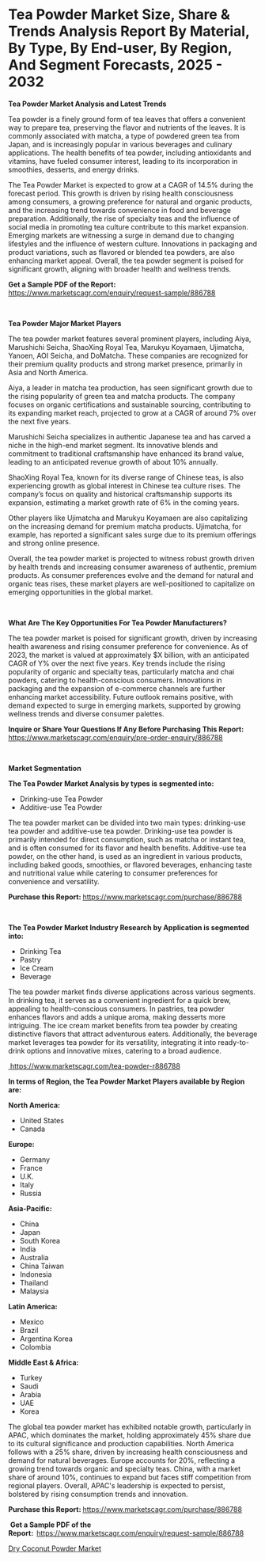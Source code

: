 <p><h1>Tea Powder Market Size, Share & Trends Analysis Report By Material, By Type, By End-user, By Region, And Segment Forecasts, 2025 - 2032</h1></p><p><strong>Tea Powder Market Analysis and Latest Trends</strong></p>
<p><p>Tea powder is a finely ground form of tea leaves that offers a convenient way to prepare tea, preserving the flavor and nutrients of the leaves. It is commonly associated with matcha, a type of powdered green tea from Japan, and is increasingly popular in various beverages and culinary applications. The health benefits of tea powder, including antioxidants and vitamins, have fueled consumer interest, leading to its incorporation in smoothies, desserts, and energy drinks.</p><p>The Tea Powder Market is expected to grow at a CAGR of 14.5% during the forecast period. This growth is driven by rising health consciousness among consumers, a growing preference for natural and organic products, and the increasing trend towards convenience in food and beverage preparation. Additionally, the rise of specialty teas and the influence of social media in promoting tea culture contribute to this market expansion. Emerging markets are witnessing a surge in demand due to changing lifestyles and the influence of western culture. Innovations in packaging and product variations, such as flavored or blended tea powders, are also enhancing market appeal. Overall, the tea powder segment is poised for significant growth, aligning with broader health and wellness trends.</p></p>
<p><strong>Get a Sample PDF of the Report:&nbsp;</strong> <a href="https://www.marketscagr.com/enquiry/request-sample/886788?utm_campaign=2446&utm_medium=2&utm_source=Github&utm_content=ia&utm_term=14022025&utm_id=tea-powder">https://www.marketscagr.com/enquiry/request-sample/886788</a></p>
<p>&nbsp;</p>
<p><strong>Tea Powder Major Market Players</strong></p>
<p><p>The tea powder market features several prominent players, including Aiya, Marushichi Seicha, ShaoXing Royal Tea, Marukyu Koyamaen, Ujimatcha, Yanoen, AOI Seicha, and DoMatcha. These companies are recognized for their premium quality products and strong market presence, primarily in Asia and North America.</p><p>Aiya, a leader in matcha tea production, has seen significant growth due to the rising popularity of green tea and matcha products. The company focuses on organic certifications and sustainable sourcing, contributing to its expanding market reach, projected to grow at a CAGR of around 7% over the next five years.</p><p>Marushichi Seicha specializes in authentic Japanese tea and has carved a niche in the high-end market segment. Its innovative blends and commitment to traditional craftsmanship have enhanced its brand value, leading to an anticipated revenue growth of about 10% annually.</p><p>ShaoXing Royal Tea, known for its diverse range of Chinese teas, is also experiencing growth as global interest in Chinese tea culture rises. The company’s focus on quality and historical craftsmanship supports its expansion, estimating a market growth rate of 6% in the coming years.</p><p>Other players like Ujimatcha and Marukyu Koyamaen are also capitalizing on the increasing demand for premium matcha products. Ujimatcha, for example, has reported a significant sales surge due to its premium offerings and strong online presence.</p><p>Overall, the tea powder market is projected to witness robust growth driven by health trends and increasing consumer awareness of authentic, premium products. As consumer preferences evolve and the demand for natural and organic teas rises, these market players are well-positioned to capitalize on emerging opportunities in the global market.</p></p>
<p>&nbsp;</p>
<p><strong>What Are The Key Opportunities For Tea Powder Manufacturers?</strong></p>
<p><p>The tea powder market is poised for significant growth, driven by increasing health awareness and rising consumer preference for convenience. As of 2023, the market is valued at approximately $X billion, with an anticipated CAGR of Y% over the next five years. Key trends include the rising popularity of organic and specialty teas, particularly matcha and chai powders, catering to health-conscious consumers. Innovations in packaging and the expansion of e-commerce channels are further enhancing market accessibility. Future outlook remains positive, with demand expected to surge in emerging markets, supported by growing wellness trends and diverse consumer palettes.</p></p>
<p><strong>Inquire or Share Your Questions If Any Before Purchasing This Report:</strong> <a href="https://www.marketscagr.com/enquiry/pre-order-enquiry/886788?utm_campaign=2446&utm_medium=2&utm_source=Github&utm_content=ia&utm_term=14022025&utm_id=tea-powder">https://www.marketscagr.com/enquiry/pre-order-enquiry/886788</a></p>
<p>&nbsp;</p>
<p><strong>Market Segmentation</strong></p>
<p><strong>The Tea Powder Market Analysis by types is segmented into:</strong></p>
<p><ul><li>Drinking-use Tea Powder</li><li>Additive-use Tea Powder</li></ul></p>
<p><p>The tea powder market can be divided into two main types: drinking-use tea powder and additive-use tea powder. Drinking-use tea powder is primarily intended for direct consumption, such as matcha or instant tea, and is often consumed for its flavor and health benefits. Additive-use tea powder, on the other hand, is used as an ingredient in various products, including baked goods, smoothies, or flavored beverages, enhancing taste and nutritional value while catering to consumer preferences for convenience and versatility.</p></p>
<p><strong>Purchase this Report:&nbsp;</strong><a href="https://www.marketscagr.com/purchase/886788?utm_campaign=2446&utm_medium=2&utm_source=Github&utm_content=ia&utm_term=14022025&utm_id=tea-powder">https://www.marketscagr.com/purchase/886788</a></p>
<p>&nbsp;</p>
<p><strong>The Tea Powder Market Industry Research by Application is segmented into:</strong></p>
<p><ul><li>Drinking Tea</li><li>Pastry</li><li>Ice Cream</li><li>Beverage</li></ul></p>
<p><p>The tea powder market finds diverse applications across various segments. In drinking tea, it serves as a convenient ingredient for a quick brew, appealing to health-conscious consumers. In pastries, tea powder enhances flavors and adds a unique aroma, making desserts more intriguing. The ice cream market benefits from tea powder by creating distinctive flavors that attract adventurous eaters. Additionally, the beverage market leverages tea powder for its versatility, integrating it into ready-to-drink options and innovative mixes, catering to a broad audience.</p></p>
<p><a href="https://www.marketscagr.com/tea-powder-r886788?utm_campaign=2446&utm_medium=2&utm_source=Github&utm_content=ia&utm_term=14022025&utm_id=tea-powder">&nbsp;https://www.marketscagr.com/tea-powder-r886788</a></p>
<p><strong>In terms of Region, the Tea Powder Market Players available by Region are:</strong></p>
<p>
    <p> <strong> North America: </strong>
        <ul>
            <li>United States</li>
            <li>Canada</li>
        </ul>
        </p> 
    <p> <strong> Europe: </strong>
        <ul>
            <li>Germany</li>
            <li>France</li>
            <li>U.K.</li>
            <li>Italy</li>
            <li>Russia</li>
        </ul>
        </p> 
    <p> <strong> Asia-Pacific: </strong>
        <ul>
            <li>China</li>
            <li>Japan</li>
            <li>South Korea</li>
            <li>India</li>
            <li>Australia</li>
            <li>China Taiwan</li>
            <li>Indonesia</li>
            <li>Thailand</li>
            <li>Malaysia</li>
        </ul>
        </p> 
    <p> <strong> Latin America: </strong>
        <ul>
            <li>Mexico</li>
            <li>Brazil</li>
            <li>Argentina Korea</li>
            <li>Colombia</li>
        </ul>
        </p> 
    <p> <strong> Middle East & Africa: </strong>
        <ul>
            <li>Turkey</li>
            <li>Saudi</li>
            <li>Arabia</li>
            <li>UAE</li>
            <li>Korea</li>
        </ul>
    </p>
    </p>
<p><p>The global tea powder market has exhibited notable growth, particularly in APAC, which dominates the market, holding approximately 45% share due to its cultural significance and production capabilities. North America follows with a 25% share, driven by increasing health consciousness and demand for natural beverages. Europe accounts for 20%, reflecting a growing trend towards organic and specialty teas. China, with a market share of around 10%, continues to expand but faces stiff competition from regional players. Overall, APAC's leadership is expected to persist, bolstered by rising consumption trends and innovation.</p></p>
<p><strong>Purchase this Report: </strong><a href="https://www.marketscagr.com/purchase/886788?utm_campaign=2446&utm_medium=2&utm_source=Github&utm_content=ia&utm_term=14022025&utm_id=tea-powder">https://www.marketscagr.com/purchase/886788</a></p>
<p>&nbsp;<strong>Get a Sample PDF of the Report:&nbsp;&nbsp;</strong><a href="https://www.marketscagr.com/enquiry/request-sample/886788?utm_campaign=2446&utm_medium=2&utm_source=Github&utm_content=ia&utm_term=14022025&utm_id=tea-powder">https://www.marketscagr.com/enquiry/request-sample/886788</a></p>
<p><strong></strong></p>
<p><p><a href="https://github.com/schwminh2001101/Market-Research-Report-List-1/blob/main/dry-coconut-powder-market.md?utm_campaign=2446&utm_medium=2&utm_source=Github&utm_content=ia&utm_term=14022025&utm_id=tea-powder">Dry Coconut Powder Market</a></p></p>